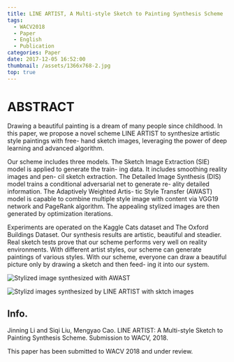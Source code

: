 ```yaml
---
title: LINE ARTIST, A Multi-style Sketch to Painting Synthesis Scheme
tags:
  - WACV2018
  - Paper
  - English
  - Publication
categories: Paper
date: 2017-12-05 16:52:00
thumbnail: /assets/1366x768-2.jpg
top: true
---
```

# ABSTRACT
Drawing a beautiful painting is a dream of many people since childhood. In this paper, we propose a novel scheme LINE ARTIST to synthesize artistic style paintings with free- hand sketch images, leveraging the power of deep learning and advanced algorithm.

Our scheme includes three models. The Sketch Image Extraction (SIE) model is applied to generate the train- ing data. It includes smoothing reality images and pen- cil sketch extraction. The Detailed Image Synthesis (DIS) model trains a conditional adversarial net to generate re- ality detailed information. The Adaptively Weighted Artis- tic Style Transfer (AWAST) model is capable to combine multiple style image with content via VGG19 network and PageRank algorithm. The appealing stylized images are then generated by optimization iterations.

Experiments are operated on the Kaggle Cats dataset and The Oxford Buildings Dataset. Our synthesis results are artistic, beautiful and steadier. Real sketch tests prove that our scheme performs very well on reality environments. With different artist styles, our scheme can generate paintings of various styles. With our scheme, everyone can draw a beautiful picture only by drawing a sketch and then feed- ing it into our system.

![Stylized image synthesized with AWAST](/assets/ourgoldbridge.jpg)

![Stylizd images synthesized by LINE ARTIST with sktch images](/assets/firstPage.png)

## Info.
Jinning Li and Siqi Liu, Mengyao Cao. LINE ARTIST: A Multi-style Sketch to Painting Synthesis Scheme. Submission to WACV, 2018.

This paper has been submitted to WACV 2018 and under review.
